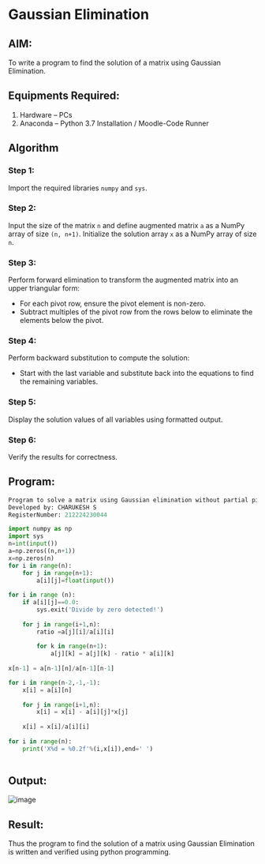 # Gaussian Elimination

## AIM:
To write a program to find the solution of a matrix using Gaussian Elimination.

## Equipments Required:
1. Hardware – PCs
2. Anaconda – Python 3.7 Installation / Moodle-Code Runner

## Algorithm
### Step 1:  
Import the required libraries `numpy` and `sys`.  

### Step 2:  
Input the size of the matrix `n` and define augmented matrix `a` as a NumPy array of size `(n, n+1)`. Initialize the solution array `x` as a NumPy array of size `n`.  

### Step 3:  
Perform forward elimination to transform the augmented matrix into an upper triangular form:  
- For each pivot row, ensure the pivot element is non-zero.  
- Subtract multiples of the pivot row from the rows below to eliminate the elements below the pivot.

### Step 4:  
Perform backward substitution to compute the solution:  
- Start with the last variable and substitute back into the equations to find the remaining variables.

### Step 5:  
Display the solution values of all variables using formatted output.

### Step 6:  
Verify the results for correctness.

## Program:
```python
Program to solve a matrix using Gaussian elimination without partial pivoting.
Developed by: CHARUKESH S
RegisterNumber: 212224230044

import numpy as np
import sys
n=int(input())
a=np.zeros((n,n+1))
x=np.zeros(n)
for i in range(n):
    for j in range(n+1):
        a[i][j]=float(input())
        
for i in range (n):
    if a[i][j]==0.0:
        sys.exit('Divide by zero detected!')
        
    for j in range(i+1,n):
        ratio =a[j][i]/a[i][i]
        
        for k in range(n+1):
            a[j][k] = a[j][k] - ratio * a[i][k]
            
x[n-1] = a[n-1][n]/a[n-1][n-1]

for i in range(n-2,-1,-1):
    x[i] = a[i][n]
    
    for j in range(i+1,n):
        x[i] = x[i] - a[i][j]*x[j]
    
    x[i] = x[i]/a[i][i]
    
for i in range(n):
    print('X%d = %0.2f'%(i,x[i]),end=' ')
    
```

## Output:

![image](https://github.com/user-attachments/assets/2adfea22-ab3c-4412-8df3-2b446afeb00c)


## Result:
Thus the program to find the solution of a matrix using Gaussian Elimination is written and verified using python programming.

